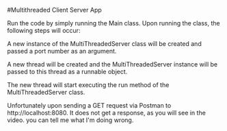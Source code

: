 #Multithreaded Client Server App

Run the code by simply running the Main class. Upon running the class, the following steps will occur:

A new instance of the MultiThreadedServer class will be created and passed a port number as an argument.

A new thread will be created and the MultiThreadedServer instance will be passed to this thread as a runnable object.

The new thread will start executing the run method of the MultiThreadedServer class.

Unfortunately upon sending a GET request via Postman to http://localhost:8080. It does not get a response, as you will see in the video. you can tell me what I'm doing wrong.
